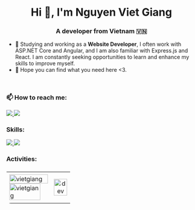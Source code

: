 <h1 align="center">Hi 👋, I'm Nguyen Viet Giang</h1>

<p align="center">
  <h3 align="center">A developer from Vietnam 🇻🇳 </h3>
</p>

- 🌱 Studying and working as a **Website Developer**, I often work with ASP.NET Core and Angular, and I am also familiar with Express.js and React. I am constantly seeking opportunities to learn and enhance my skills to improve myself.
- 🌱 Hope you can find what you need here <3.
<br />

### 📫 How to reach me:

<p align="left">
  <a href="https://www.facebook.com/profile.php?id=100026626365271" alt="Facebook">
    <img src="https://img.icons8.com/fluent/38/000000/facebook-new.png" target="_blank" />
  </a>  
  <a href="mailto:vietgiang111001@gmail.com" alt="Email">
    <img src="https://img.icons8.com/color/38/null/gmail--v1.png"/>
  </a>
</p>

### Skills:
<p align="left"> 
  <a href="https://learn.microsoft.com/en-us/dotnet/core/introduction" alt=">NET CORE">
    <img src="https://img.icons8.com/color/38/null/net-framework.png"/>
  </a> 
<!--   <img src="https://img.icons8.com/fluency/38/null/c-sharp-logo.png"/> -->
  <a href="https://www.microsoft.com/en-us/sql-server/sql-server-downloads" alt=">SQL Server">
   <img src="https://img.icons8.com/color/38/000000/microsoft-sql-server.png"/>
  </a> 
<!--   <img src="https://img.icons8.com/color/38/000000/git.png"/> -->
</p>

### Activities:

<table align="center" style="width:100%;border-radius:12px;display:flex;justify-content:space-between;flex-wrap:wrap;">
  <tr style="width:80%;">
    <td>
      <img src="https://github-readme-stats.vercel.app/api/top-langs/?username=nguyenvietgiang&bg_color=FFFFFF00&text_color=179fa3&layout=compact&hide=CSS&langs_count=10" alt="vietgiang" width="100%"/>
  </div>
  <div style="width:80%;">
      <img src="https://github-readme-stats.vercel.app/api?username=nguyenvietgiang&show_icons=true&theme=radical&bg_color=FFFFFF00&text_color=179fa3&show_icons=true&count_private=true&include_all_commits=true" alt="vietgiang" width="100%">
    </td>
    <td style="width:30%;">
      <p align="center"> 
        <img src="https://cdn.dribbble.com/users/1059583/screenshots/4171367/coding-freak.gif" alt="dev" width="100%"/>
      </p>
    </td>
  </tr>
</table>

